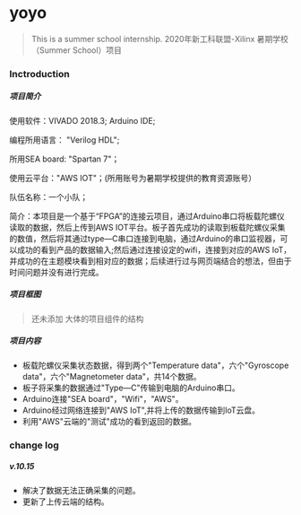 # yoyo 

 > This is a summer school internship.
 >  2020年新工科联盟-Xilinx 暑期学校（Summer School）项目 
 
 ### Inctroduction
 
 
 ##### 项目简介
 
 
 使用软件：VIVADO 2018.3; Arduino IDE;
 
 编程所用语言： "Verilog HDL";
 
 所用SEA board: "Spartan 7"；
 
 使用云平台："AWS IOT"；(所用账号为暑期学校提供的教育资源账号）
 
 队伍名称：一个小队；
 
 简介：本项目是一个基于“FPGA”的连接云项目，通过Arduino串口将板载陀螺仪读取的数据，然后上传到AWS IOT平台。板子首先成功的读取到板载陀螺仪采集的数值，然后将其通过type—C串口连接到电脑，通过Arduino的串口监视器，可以成功的看到产品的数据输入;然后通过连接设定的wifi，连接到对应的AWS IoT，并成功的在主题模块看到相对应的数据；后续进行过与网页端结合的想法，但由于时间问题并没有进行完成。
 
 
 
 ##### 项目框图
 > 还未添加
 > 大体的项目组件的结构
 
 
 
 ##### 项目内容
 
 
 - 板载陀螺仪采集状态数据，得到两个"Temperature data"，六个"Gyroscope data"，六个"Magnetometer data"，共14个数据。
 - 板子将采集的数据通过"Type—C"传输到电脑的Arduino串口。
 - Arduino连接"SEA board"，"Wifi"，"AWS"。
 - Arduino经过网络连接到"AWS IoT",并将上传的数据传输到IoT云盘。
 - 利用"AWS"云端的"测试"成功的看到返回的数据。
 
 
 ### change log
 
 
 ##### v.10.15
  - 解决了数据无法正确采集的问题。
  - 更新了上传云端的结构。
 
